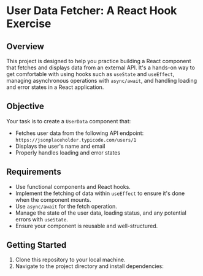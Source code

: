 # User Data Fetcher: A React Hook Exercise

## Overview
This project is designed to help you practice building a React component that fetches and displays data from an external API. It's a hands-on way to get comfortable with using hooks such as `useState` and `useEffect`, managing asynchronous operations with `async/await`, and handling loading and error states in a React application.

## Objective
Your task is to create a `UserData` component that:
- Fetches user data from the following API endpoint: `https://jsonplaceholder.typicode.com/users/1`
- Displays the user's name and email
- Properly handles loading and error states

## Requirements
- Use functional components and React hooks.
- Implement the fetching of data within `useEffect` to ensure it's done when the component mounts.
- Use `async/await` for the fetch operation.
- Manage the state of the user data, loading status, and any potential errors with `useState`.
- Ensure your component is reusable and well-structured.

## Getting Started
1. Clone this repository to your local machine.
2. Navigate to the project directory and install dependencies:
